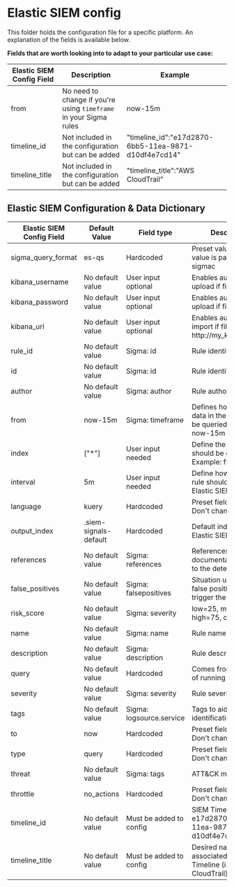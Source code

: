 # Elastic SIEM config

This folder holds the configuration file for a specific platform. An explanation of the fields is available below. 

**Fields that are worth looking into to adapt to your particular use case:**

| Elastic SIEM Config Field | Description                                                       | Example                                              | 
|---------------------------|-------------------------------------------------------------------|-------------------------------------------------------
| from                      | No need to change if you're using `timeframe` in your Sigma rules | now-15m                                              |
| timeline_id               | Not included in the configuration but can be added               | "timeline_id":"e17d2870-6bb5-11ea-9871-d10df4e7cd14"  |
| timeline_title            | Not included in the configuration but can be added               | "timeline_title":"AWS CloudTrail"                     |


## Elastic SIEM Configuration & Data Dictionary 

| Elastic SIEM Config Field  | Default Value         | Field type               | Description                                                           | 
|----------------------------|-----------------------|--------------------------|-----------------------------------------------------------------------|
| sigma_query_format         | es-qs                 | Hardcoded                | Preset value. This value is passed to sigmac                          |
| kibana_username            | No default value      | User input optional      | Enables automatic rule upload if filled                               |
| kibana_password            | No default value      | User input optional      | Enables automatic rule upload if filled                               |
| kibana_url                 | No default value      | User input optional      | Enables automatic rule import if filled (i.e http://my_kibana:5601)   | 
| rule_id                    | No default value      | Sigma: id                | Rule identifier                                                       |
| id                         | No default value      | Sigma: id                | Rule identifier                                                       |
| author                     | No default value      | Sigma: author            | Rule author                                                           |
| from                       | now-15m               | Sigma: timeframe         | Defines how much data in the past should be queried. Example: now-15m |
| index                      | ["*"]                 | User input needed        | Define the indexes that should be queried. Example: filebeat-*        |
| interval                   | 5m                    | User input needed        | Define how often the rule should run in Elastic SIEM                  |
| language                   | kuery                 | Hardcoded                | Preset field and value. Don't change                                  |
| output_index               | .siem-signals-default | Hardcoded                | Default index used by Elastic SIEM                                    |
| references                 | No default value      | Sigma: references        | References and documentation related to the detection                 |
| false_positives            | No default value      | Sigma: falsepositives    | Situation under which a false positive can trigger the detection      |
| risk_score                 | No default value      | Sigma: severity          | low=25, medium=50, high=75, critical=100                              |
| name                       | No default value      | Sigma: name              | Rule name                                                             |
| description                | No default value      | Sigma: description       | Rule description                                                      |
| query                      | No default value      | Hardcoded                | Comes from the result of running sigmac                               |
| severity                   | No default value      | Sigma: severity          | Rule severity                                                         |
| tags                       | No default value      | Sigma: logsource.service | Tags to aid in rule identification                                    |
| to                         | now                   | Hardcoded                | Preset field and value. Don't change                                  |
| type                       | query                 | Hardcoded                | Preset field and value. Don't change                                  |
| threat                     | No default value      | Sigma: tags              | ATT&CK mapping                                                        |
| throttle                   | no_actions            | Hardcoded                | Preset field and value. Don't change                                  |
| timeline_id                | No default value      | Must be added to config  | SIEM Timeline ID (i.e e17d2870-6bb5-11ea-9871-d10df4e7cd14)           |
| timeline_title             | No default value      | Must be added to config  | Desired name to be associated with the Timeline (i.e AWS CloudTrail)  |
